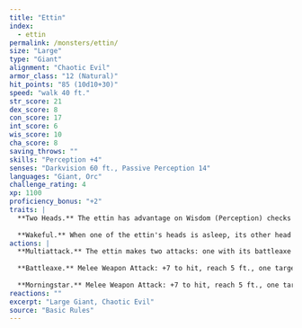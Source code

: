 ```yaml
---
title: "Ettin"
index:
  - ettin
permalink: /monsters/ettin/
size: "Large"
type: "Giant"
alignment: "Chaotic Evil"
armor_class: "12 (Natural)"
hit_points: "85 (10d10+30)"
speed: "walk 40 ft."
str_score: 21
dex_score: 8
con_score: 17
int_score: 6
wis_score: 10
cha_score: 8
saving_throws: ""
skills: "Perception +4"
senses: "Darkvision 60 ft., Passive Perception 14"
languages: "Giant, Orc"
challenge_rating: 4
xp: 1100
proficiency_bonus: "+2"
traits: |
  **Two Heads.** The ettin has advantage on Wisdom (Perception) checks and on saving throws against being blinded, charmed, deafened, frightened, stunned, and knocked unconscious.
  
  **Wakeful.** When one of the ettin's heads is asleep, its other head is awake.
actions: |
  **Multiattack.** The ettin makes two attacks: one with its battleaxe and one with its morningstar.
  
  **Battleaxe.** Melee Weapon Attack: +7 to hit, reach 5 ft., one target. Hit: 14 (2d8 + 5) slashing damage.
  
  **Morningstar.** Melee Weapon Attack: +7 to hit, reach 5 ft., one target. Hit: 14 (2d8 + 5) piercing damage.
reactions: ""
excerpt: "Large Giant, Chaotic Evil"
source: "Basic Rules"
---
```


